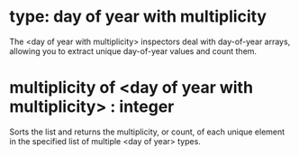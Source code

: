 # type: day of year with multiplicity

The &lt;day of year with multiplicity&gt; inspectors deal with day-of-year arrays, allowing you to extract unique day-of-year values and count them.

# multiplicity of &lt;day of year with multiplicity&gt; : integer

Sorts the list and returns the multiplicity, or count, of each unique element in the specified list of multiple &lt;day of year&gt; types.
